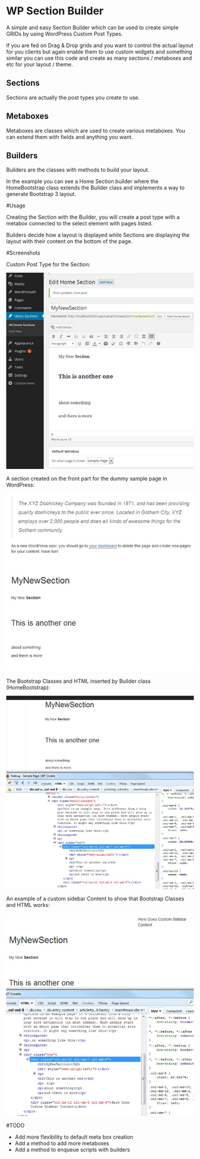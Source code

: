 # WP Section Builder

A simple and easy Section Builder which can be used to create simple GRIDs by using WordPress Custom Post Types.

If you are fed on Drag & Drop grids and you want to control the actual layout for you clients but again enable them to use custom widgets and something similar you can use this code and create as many sections / metaboxes and etc for your layout / theme.

## Sections

Sections are actually the post types you create to use. 

## Metaboxes

Metaboxes are classes which are used to create various metaboxes. You can extend them with fields and anything you want.

## Builders

Builders are the classes with methods to build your layout. 

In the example you can see a Home Section builder where the HomeBootstrap class extends the Builder class and implements a way to generate Bootstrap 3 layout.

#Usage

Creating the Section with the Builder, you will create a post type with a metabox connected to the select element with pages listed. 

Builders decide how a layout is displayed while Sections are displaying the layout with their content on the bottom of the page.


#Screenshots

Custom Post Type for the Section:

![A new section](img/wp-home-section-admin.JPG)


A section created on the front part for the dummy sample page in WordPress:

![Section on a single page](img/wp-home-section-sample-page.JPG)


The Bootstrap Classes and HTML inserted by Builder class (HomeBootstrap):

![HTML is created and CSS is linked from CDN](img/wp-home-section-sample-page-bootstrap.JPG)

An example of a custom sidebar Content to show that Bootstrap Classes and HTML works:

![Example of a custom sidebar content.](img/wp-home-section-sample-page-bootstrap2.JPG)



#TODO

- Add more flexibility to default meta box creation
- Add a method to add more metaboxes
- Add a method to enqueue scripts with builders


